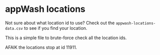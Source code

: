# appWash locations

Not sure about what location id to use? Check out the `appwash-locations-data.csv` to see if you find your location.

This is a simple file to brute-force check all the location ids.

AFAIK the locations stop at id 11911.
